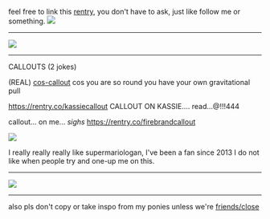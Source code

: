 feel free to link this [rentry](https://rentry.co/didinponytown
), you don't have to ask, just like follow me or something. ![](https://64.media.tumblr.com/6133fcb8c1f023d891804a6be9dd7e9e/4149a1d35ab9816c-62/s75x75_c1/69b01498d6432c16ec0e2de5fc1b47d1d38d875e.gifv)
_____

![](https://64.media.tumblr.com/da194f4a8671a9eb2888cae19083c0f2/a2aa2902940d7ed4-12/s2048x3072/78264d9eb78bb4bfc07df14739dbb9df77a8ff7e.pnj)
____
CALLOUTS (2 jokes)

(REAL) [cos-callout](https://rentry.co/imslimshady) cos you are so round you have your own gravitational pull

https://rentry.co/kassiecallout CALLOUT ON KASSIE.... read...@!!!444

callout... on me... *sighs* https://rentry.co/firebrandcallout




![](https://i.imgur.com/SsMnTjQ.png)

I really really really like supermariologan, I've been a fan since 2013 I do not like when people try and one-up me on this.
___

![](https://64.media.tumblr.com/e5bf3e3340ee21c5083a976e9c95e1b6/a2aa2902940d7ed4-04/s2048x3072/2bb4ec9758665a1d925983993da28aa820426e12.pnj)
___

also pls don't copy or take inspo from my ponies unless we're [friends/close](https://rentry.co/closefriendslist)
